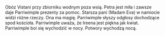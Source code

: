 Obóz Vistani przy zbiorniku wodnym poza wsią.
Petra jest miła i zawsze daje Parriwimple prezenty za pomoc.
Starsza pani (Madam Eva) w namiocie widzi różne rzeczy. Ona ma magię.
Parriwimple słyszy odgłosy dochodzące spod kościoła.
Parriwimple uważa, że Ireena jest piękna jak kwiat.
Parriwimple boi się wychodzić w nocy. Potwory wychodzą nocą.